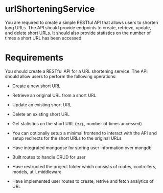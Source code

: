 # urlShorteningService

You are required to create a simple RESTful API that allows users to shorten long URLs. The API should provide endpoints to create, retrieve, update, and delete short URLs. It should also provide statistics on the number of times a short URL has been accessed.

# Requirements
You should create a RESTful API for a URL shortening service. The API should allow users to perform the following operations:

- Create a new short URL
- Retrieve an original URL from a short URL
- Update an existing short URL
- Delete an existing short URL
- Get statistics on the short URL (e.g., number of times accessed)
- You can optionally setup a minimal frontend to interact with the API and setup redirects for the short URLs to the original URLs

- Have integrated mongoose for storing user information over mongdb
- Built routes to handle CRUD for user
- Have restructed the project folder which consists of routes, controllers, models, util, middleware 
- Have implemented user routes to create, retrive and fetch analytics of URL

